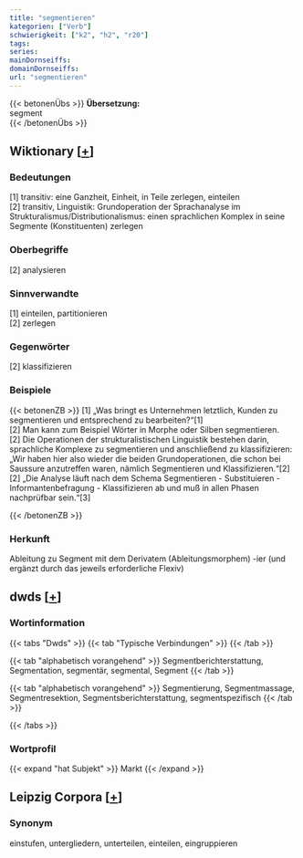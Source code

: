 ```yaml
---
title: "segmentieren"
kategorien: ["Verb"]
schwierigkeit: ["k2", "h2", "r20"]
tags:
series:
mainDornseiffs:
domainDornseiffs:
url: "segmentieren"
---
```


{{< betonenÜbs >}}
**Übersetzung:**  
segment  
{{< /betonenÜbs >}}

## Wiktionary [[+](https://de.wiktionary.org/wiki/segmentieren)]

### Bedeutungen
[1] transitiv: eine Ganzheit, Einheit, in Teile zerlegen, einteilen  
[2] transitiv, Linguistik: Grundoperation der Sprachanalyse im Strukturalismus/Distributionalismus: einen sprachlichen Komplex in seine Segmente (Konstituenten) zerlegen  

### Oberbegriffe
[2] analysieren  

### Sinnverwandte
[1] einteilen, partitionieren  
[2] zerlegen  

### Gegenwörter
[2] klassifizieren  

### Beispiele
{{< betonenZB >}}
[1] „Was bringt es Unternehmen letztlich, Kunden zu segmentieren und entsprechend zu bearbeiten?“[1]  
[2] Man kann zum Beispiel Wörter in Morphe oder Silben segmentieren.  
[2] Die Operationen der strukturalistischen Linguistik bestehen darin, sprachliche Komplexe zu segmentieren und anschließend zu klassifizieren: „Wir haben hier also wieder die beiden Grundoperationen, die schon bei Saussure anzutreffen waren, nämlich Segmentieren und Klassifizieren.“[2]  
[2] „Die Analyse läuft nach dem Schema Segmentieren - Substituieren - Informantenbefragung - Klassifizieren ab und muß in allen Phasen nachprüfbar sein.“[3]  

{{< /betonenZB >}}
### Herkunft
Ableitung zu Segment mit dem Derivatem (Ableitungsmorphem) -ier (und ergänzt durch das jeweils erforderliche Flexiv)  



## dwds [[+](https://www.dwds.de/wb/segmentieren)]

### Wortinformation
{{< tabs "Dwds" >}}
{{< tab "Typische Verbindungen" >}}
{{< /tab >}}

{{< tab "alphabetisch vorangehend" >}}
Segmentberichterstattung, Segmentation, segmentär, segmental, Segment
{{< /tab >}}

{{< tab "alphabetisch vorangehend" >}}
Segmentierung, Segmentmassage, Segmentresektion, Segmentsberichterstattung, segmentspezifisch
{{< /tab >}}

{{< /tabs >}}

### Wortprofil
{{< expand "hat Subjekt" >}} Markt {{< /expand >}}

## Leipzig Corpora [[+](https://corpora.uni-leipzig.de/en/res?word=segmentieren&corpusId=deu_newscrawl-public_2018)]


### Synonym
einstufen, untergliedern, unterteilen, einteilen, eingruppieren


